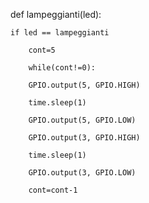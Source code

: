 def lampeggianti(led):  

	if led == lampeggianti  
	
		cont=5  

		while(cont!=0):

		GPIO.output(5, GPIO.HIGH)

	    time.sleep(1)

		GPIO.output(5, GPIO.LOW)

		GPIO.output(3, GPIO.HIGH)
									
		time.sleep(1)

	    GPIO.output(3, GPIO.LOW)

		cont=cont-1
